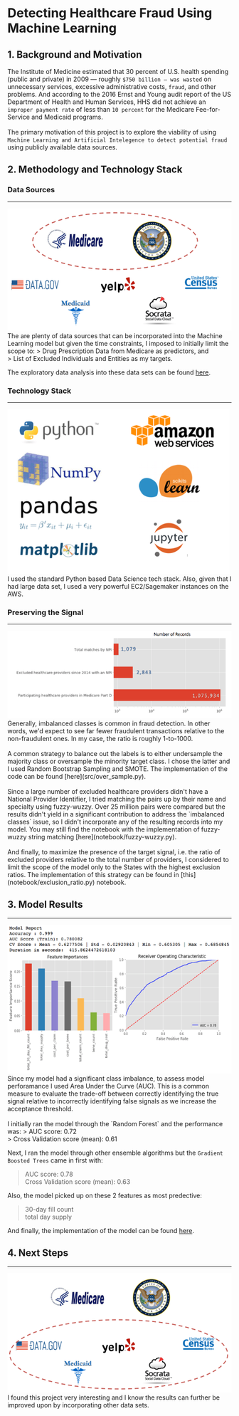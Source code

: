 
# Detecting Healthcare Fraud Using Machine Learning 
## 1. Background and Motivation
The Institute of Medicine estimated that 30 percent of U.S. health spending (public and private) in 2009 — roughly `$750 billion — was wasted` on unnecessary services, excessive administrative costs, `fraud`, and other problems. And according to the 2016 Ernst and Young audit report of the US Department of Health and Human Services, HHS did not achieve an `improper payment rate` of less than `10 percent` for the Medicare Fee-for-Service and Medicaid programs.
<br>
<br>
The primary motivation of this project is to explore the viability of using `Machine Learning and Artificial Intelegence to detect potential fraud` using publicly available data sources.


## 2. Methodology and Technology Stack
### Data Sources
---
<img src="images/data_sources.png">
<br>
The are plenty of data sources that can be incorporated into the Machine Learning model but given the time constraints, I imposed to initially limit the scope to:
> Drug Prescription Data from Medicare as predictors, and <br>
> List of Excluded Individuals and Entities as my targets.<br>

The exploratory data analysis into these data sets can be found [here](notebooks/EDA.ipynb).

### Technology Stack
---
<img src="images/tech_stack.png">
<br>
I used the standard Python based Data Science tech stack. Also, given that I had large data set, I used a very powerful EC2/Sagemaker instances on the AWS.

### Preserving the Signal
---
<img src="images/number_of_records.png">
<br>
Generally, imbalanced classes is common in fraud detection. In other words, we'd expect to see far fewer fraudulent transactions relative to the non-fraudulent ones. In my case, the ratio is roughly 1-to-1000. 
<br>
<br>
A common strategy to balance out the labels is to either undersample the majority class or oversample the minority target class. I chose the latter and I used Random Bootstrap Sampling and SMOTE. The implementation of the code can be found [here](src/over_sample.py).
<br>
<br>
Since a large number of excluded healthcare providers didn't have a National Provider Identifier, I tried matching the pairs up by their name and specialty using fuzzy-wuzzy. Over 25 million pairs were compared but the results didn't yield in a significant contribution to address the `imbalanced classes` issue, so I didn't incorporate any of the resulting records into my model. You may still find the notebook with the implementation of fuzzy-wuzzy string matching [here](notebook/fuzzy-wuzzy.py).
<br>
<br>
And finally, to maximize the presence of the target signal, i.e. the ratio of excluded providers relative to the total number of providers, I considered to limit the scope of the model only to the States with the highest exclusion ratios. The implementation of this strategy can be found in [this](notebook/exclusion_ratio.py) notebook.

## 3. Model Results
---
<img src="images/model_results.png">
<br>
Since my model had a significant class imbalance, to assess model perforamance I used Area Under the Curve (AUC). This is a common measure to evaluate the trade-off between correctly identifying the true signal relative to incorrectly identifying false signals as we increase the acceptance threshold.
<br>
<br>
I initially ran the model through the `Random Forest` and the performance was:
> AUC score: 0.72 <br>
> Cross Validation score (mean): 0.61

Next, I ran the model through other ensemble algorithms but the `Gradient Boosted Trees` came in first with:
> AUC score: 0.78 <br>
> Cross Validation score (mean): 0.63

Also, the model picked up on these 2 features as most predective:
> 30-day fill count <br>
> total day supply

And finally, the implementation of the model can be found [here](notebook/model.py).


## 4. Next Steps
---
<img src="images/next_steps.png">
<br>
I found this project very interesting and I know the results can further be improved upon by incorporating other data sets. 
